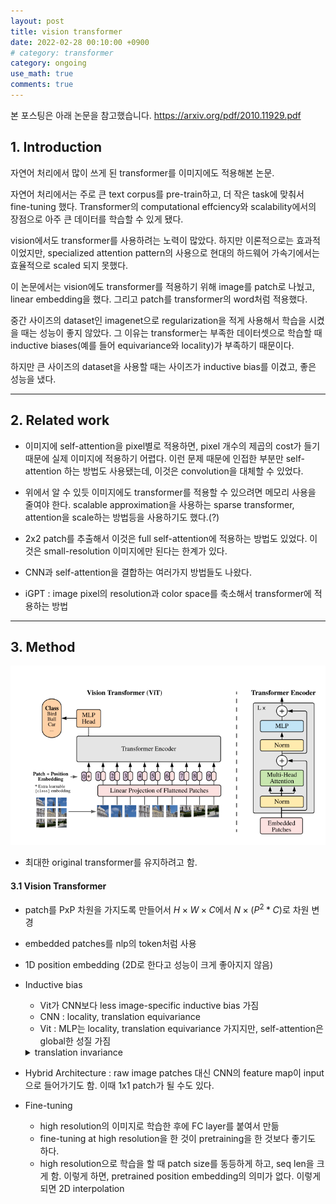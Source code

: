 ```yaml
---
layout: post
title: vision transformer
date: 2022-02-28 00:10:00 +0900
# category: transformer
category: ongoing
use_math: true
comments: true
---
```

본 포스팅은 아래 논문을 참고했습니다.
<https://arxiv.org/pdf/2010.11929.pdf>

## 1. Introduction

자연어 처리에서 많이 쓰게 된 transformer를 이미지에도 적용해본 논문.

자연어 처리에서는 주로 큰 text corpus를 pre-train하고, 더 작은 task에 맞춰서 fine-tuning 했다. Transformer의 computational effciency와 scalability에서의 장점으로 아주 큰 데이터를 학습할 수 있게 됐다.

vision에서도 transformer를 사용하려는 노력이 많았다. 하지만 이론적으로는 효과적이었지만, specialized attention pattern의 사용으로 현대의 하드웨어 가속기에서는 효율적으로 scaled 되지 못했다.

이 논문에서는 vision에도 transformer를 적용하기 위해 image를 patch로 나눴고, linear embedding을 했다. 그리고 patch를 transformer의 word처럼 적용했다.

중간 사이즈의 dataset인 imagenet으로 regularization을 적게 사용해서 학습을 시켰을 때는 성능이 좋지 않았다. 그 이유는 transformer는 부족한 데이터셋으로 학습할 때 inductive biases(예를 들어 equivariance와 locality)가 부족하기 때문이다.

하지만 큰 사이즈의 dataset을 사용할 때는 사이즈가 inductive bias를 이겼고, 좋은 성능을 냈다.

---

## 2. Related work

- 이미지에 self-attention을 pixel별로 적용하면, pixel 개수의 제곱의 cost가 들기 때문에 실제 이미지에 적용하기 어렵다. 이런 문제 때문에 인접한 부분만 self-attention 하는 방법도 사용됐는데, 이것은 convolution을 대체할 수 있었다.

- 위에서 알 수 있듯 이미지에도 transformer를 적용할 수 있으려면 메모리 사용을 줄여야 한다. scalable approximation을 사용하는 sparse transformer, attention을 scale하는 방법등을 사용하기도 했다.(?)

- 2x2 patch를 추출해서 이것은 full self-attention에 적용하는 방법도 있었다. 이것은 small-resolution 이미지에만 된다는 한계가 있다.

- CNN과 self-attention을 결합하는 여러가지 방법들도 나왔다.

- iGPT : image pixel의 resolution과 color space를 축소해서 transformer에 적용하는 방법

---

## 3. Method

![alt text](/public/img/220228/vision-transformer.png)

- 최대한 original transformer를 유지하려고 함.

#### 3.1 Vision Transformer

- patch를 PxP 차원을 가지도록 만들어서 $H{\times}W{\times}C$에서 $N{\times}(P^2*C)$로 차원 변경
- embedded patches를 nlp의 token처럼 사용
- 1D position embedding (2D로 한다고 성능이 크게 좋아지지 않음)
- Inductive bias
  - Vit가 CNN보다 less image-specific inductive bias 가짐
  - CNN : locality, translation equivariance
  - Vit : MLP는 locality, translation equivariance 가지지만, self-attention은 global한 성질 가짐
  <details>
    <summary>
        translation invariance
    </summary>
    <div markdown="1">
    - input의 위치와 상관없이 output이 동일한 값을 갖는것을 말한다. <br>
    - CNN은 translation equivariance한 네트워크이다. 하지만 max pooling의 약간의 translation invariance와 softmax의 translation invariance로 인해 translation invariance한 성질도 갖게 된다.<br>
    - Max-pooling : 대표적인 small translation invariance, k x k 범위 내에서의 translation에 대해서는 invariance 하다.<br>
    - conv layer : object의 위치와 상관없이 특정 패턴을 학습
    - softmax <br> 
    아래 게시물을 참고했습니다.<br>
    https://ganghee-lee.tistory.com/43
    </div>
  </details>

- Hybrid Architecture : raw image patches 대신 CNN의 feature map이 input으로 들어가기도 함. 이때 1x1 patch가 될 수도 있다.
- Fine-tuning
  - high resolution의 이미지로 학습한 후에 FC layer를 붙여서 만듦
  - fine-tuning at high resolution을 한 것이 pretraining을 한 것보다 좋기도 하다.
  - high resolution으로 학습을 할 때 patch size를 동등하게 하고, seq len을 크게 함. 이렇게 하면, pretrained position embedding의 의미가 없다. 이렇게 되면 2D interpolation 